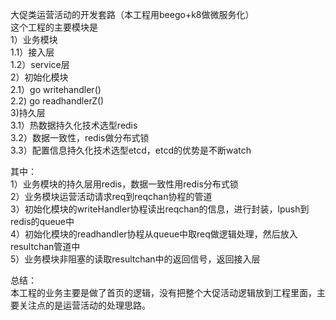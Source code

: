 大促类运营活动的开发套路（本工程用beego+k8做微服务化）  
这个工程的主要模块是  
1）业务模块  
  1.1）接入层  
  1.2）service层  
2）初始化模块  
  2.1）go writehandler()  
  2.2) go readhandlerZ()  
3)持久层  
   3.1）热数据持久化技术选型redis  
   3.2）数据一致性，redis做分布式锁  
   3.3）配置信息持久化技术选型etcd，etcd的优势是不断watch  

其中：  
1）业务模块的持久层用redis，数据一致性用redis分布式锁  
2）业务模块运营活动请求req到reqchan协程的管道    
3）初始化模块的writeHandler协程读出reqchan的信息，进行封装，lpush到redis的queue中  
4）初始化模块的readhandler协程从queue中取req做逻辑处理，然后放入resultchan管道中  
5）业务模块非阻塞的读取resultchan中的返回信号，返回接入层  
  
总结：  
本工程的业务主要是做了首页的逻辑，没有把整个大促活动逻辑放到工程里面，主要关注点的是运营活动的处理思路。  
